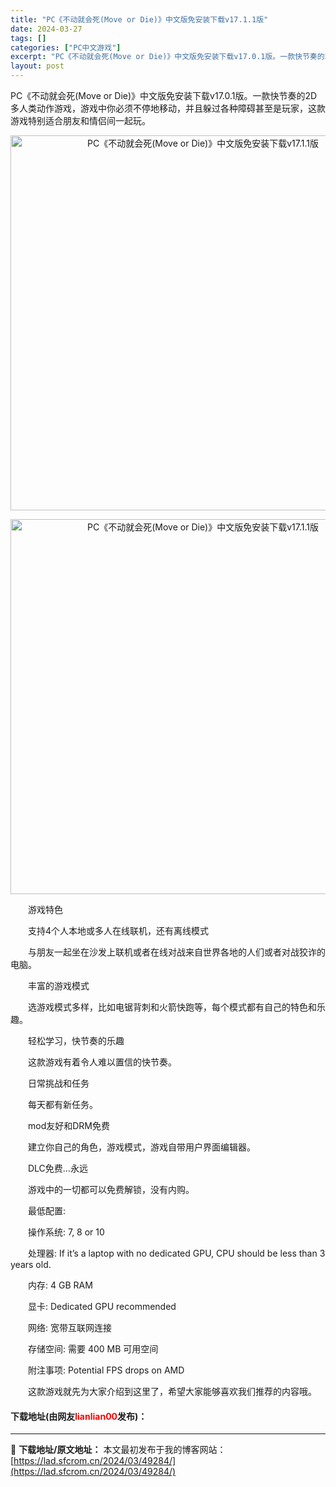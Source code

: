 ```yaml
---
title: "PC《不动就会死(Move or Die)》中文版免安装下载v17.1.1版"
date: 2024-03-27
tags: []
categories: ["PC中文游戏"]
excerpt: "PC《不动就会死(Move or Die)》中文版免安装下载v17.0.1版。一款快节奏的2D多人类动作游戏，游戏中你必须不停地移动，并且躲过各种障碍甚至是玩家，这款游戏特别适合朋友和情侣间一起玩。 　　游戏特色 　　支持4个人本地或多人在线联机，还有离线模式 　　与朋友一起坐在沙发上联机或者在线对&hellip;"
layout: post
---
```


 <p>PC《不动就会死(Move or Die)》中文版免安装下载v17.0.1版。一款快节奏的2D多人类动作游戏，游戏中你必须不停地移动，并且躲过各种障碍甚至是玩家，这款游戏特别适合朋友和情侣间一起玩。</p> <p align="center"><img align="" border="0" src="https://lad.sfcrom.cn/wp-content/uploads/2024/03/20240327_66036c157802b.webp" width="600" alt="PC《不动就会死(Move or Die)》中文版免安装下载v17.1.1版" /></p> <p align="center"><img align="" border="0" src="https://lad.sfcrom.cn/wp-content/uploads/2024/03/20240327_66036c15d777f.webp" width="600" alt="PC《不动就会死(Move or Die)》中文版免安装下载v17.1.1版" /></p> <p>　　游戏特色</p> <p>　　支持4个人本地或多人在线联机，还有离线模式</p> <p>　　与朋友一起坐在沙发上联机或者在线对战来自世界各地的人们或者对战狡诈的电脑。</p> <p>　　丰富的游戏模式</p> <p>　　选游戏模式多样，比如电锯背刺和火箭快跑等，每个模式都有自己的特色和乐趣。</p> <p>　　轻松学习，快节奏的乐趣</p> <p>　　这款游戏有着令人难以置信的快节奏。</p> <p>　　日常挑战和任务</p> <p>　　每天都有新任务。</p> <p>　　mod友好和DRM免费</p> <p>　　建立你自己的角色，游戏模式，游戏自带用户界面编辑器。</p> <p>　　DLC免费&hellip;永远</p> <p>　　游戏中的一切都可以免费解锁，没有内购。</p> <p>　　最低配置:</p> <p>　　操作系统: 7, 8 or 10</p> <p>　　处理器: If it&rsquo;s a laptop with no dedicated GPU, CPU should be less than 3 years old.</p> <p>　　内存: 4 GB RAM</p> <p>　　显卡: Dedicated GPU recommended</p> <p>　　网络: 宽带互联网连接</p> <p>　　存储空间: 需要 400 MB 可用空间</p> <p>　　附注事项: Potential FPS drops on AMD</p> <p>　　这款游戏就先为大家介绍到这里了，希望大家能够喜欢我们推荐的内容哦。</p> <p><h4>下载地址(由网友<font color="red">lianlian00</font>发布)：</h4></p> 

---
📖 **下载地址/原文地址：** 本文最初发布于我的博客网站：[https://lad.sfcrom.cn/2024/03/49284/](https://lad.sfcrom.cn/2024/03/49284/)
